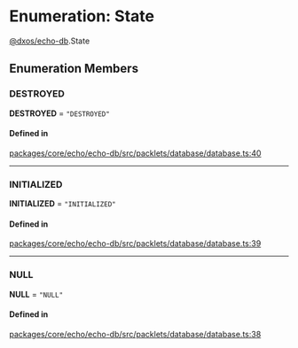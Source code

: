 # Enumeration: State

[@dxos/echo-db](../modules/dxos_echo_db.md).State

## Enumeration Members

### DESTROYED

 **DESTROYED** = ``"DESTROYED"``

#### Defined in

[packages/core/echo/echo-db/src/packlets/database/database.ts:40](https://github.com/dxos/dxos/blob/main/packages/core/echo/echo-db/src/packlets/database/database.ts#L40)

___

### INITIALIZED

 **INITIALIZED** = ``"INITIALIZED"``

#### Defined in

[packages/core/echo/echo-db/src/packlets/database/database.ts:39](https://github.com/dxos/dxos/blob/main/packages/core/echo/echo-db/src/packlets/database/database.ts#L39)

___

### NULL

 **NULL** = ``"NULL"``

#### Defined in

[packages/core/echo/echo-db/src/packlets/database/database.ts:38](https://github.com/dxos/dxos/blob/main/packages/core/echo/echo-db/src/packlets/database/database.ts#L38)
